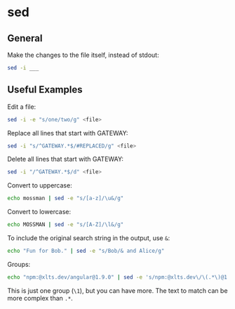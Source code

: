# sed

## General

Make the changes to the file itself, instead of stdout:
```bash
sed -i ___
```

## Useful Examples

Edit a file:
```bash
sed -i -e "s/one/two/g" <file>
```

Replace all lines that start with GATEWAY:
```bash
sed -i "s/^GATEWAY.*$/#REPLACED/g" <file>
```

Delete all lines that start with GATEWAY:
```bash
sed -i "/^GATEWAY.*$/d" <file>
```

Convert to uppercase:
```bash
echo mossman | sed -e "s/[a-z]/\u&/g"
```

Convert to lowercase:
```bash
echo MOSSMAN | sed -e "s/[A-Z]/\l&/g"
```

To include the original search string in the output, use ```&```:
```bash
echo "Fun for Bob." | sed -e "s/Bob/& and Alice/g"
```

Groups:
```bash
echo "npm:@xlts.dev/angular@1.9.0" | sed -e 's/npm:@xlts.dev\/\(.*\)@1.9.0/npm:@xlts.dev\/\1@1.9.1/g'
```
This is just one group (```\1```), but you can have more.  The text to match can be more complex than ```.*```.